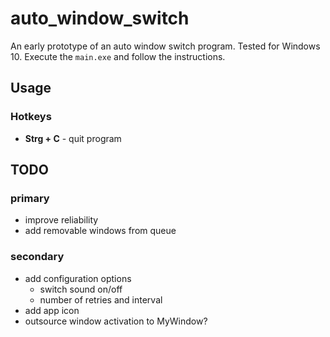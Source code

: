 # auto_window_switch

An early prototype of an auto window switch program. Tested for Windows 10. Execute the `main.exe` and follow the instructions.

## Usage

### Hotkeys

* **Strg + C** - quit program 

## TODO

### primary

* improve reliability
* add removable windows from queue

### secondary

* add configuration options
    * switch sound on/off
    * number of retries and interval
* add app icon
* outsource window activation to MyWindow?